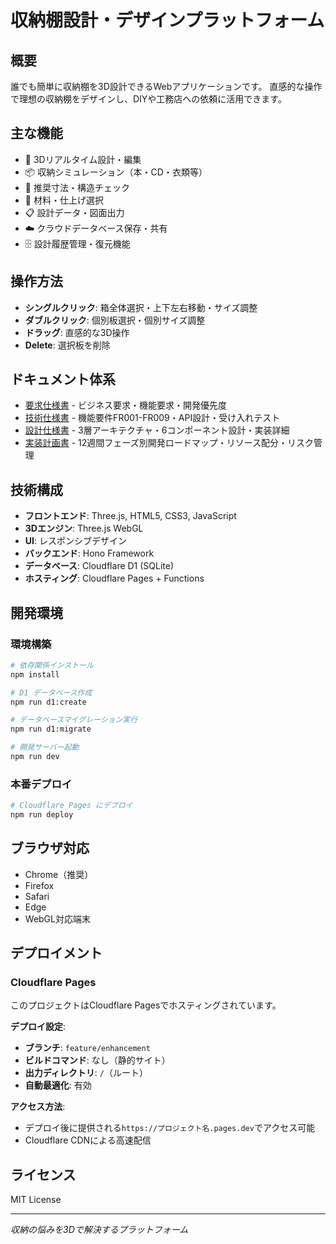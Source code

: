 # 収納棚設計・デザインプラットフォーム

## 概要
誰でも簡単に収納棚を3D設計できるWebアプリケーションです。
直感的な操作で理想の収納棚をデザインし、DIYや工務店への依頼に活用できます。

## 主な機能
- 🎯 3Dリアルタイム設計・編集
- 📦 収納シミュレーション（本・CD・衣類等）
- 📏 推奨寸法・構造チェック
- 🎨 材料・仕上げ選択
- 📋 設計データ・図面出力
- ☁️ クラウドデータベース保存・共有
- 🗄️ 設計履歴管理・復元機能

## 操作方法
- **シングルクリック**: 箱全体選択・上下左右移動・サイズ調整
- **ダブルクリック**: 個別板選択・個別サイズ調整
- **ドラッグ**: 直感的な3D操作
- **Delete**: 選択板を削除

## ドキュメント体系
- [要求仕様書](docs/requirements.md) - ビジネス要求・機能要求・開発優先度
- [技術仕様書](docs/specification.md) - 機能要件FR001-FR009・API設計・受け入れテスト
- [設計仕様書](docs/design.md) - 3層アーキテクチャ・6コンポーネント設計・実装詳細
- [実装計画書](docs/implementation-plan.md) - 12週間フェーズ別開発ロードマップ・リソース配分・リスク管理

## 技術構成
- **フロントエンド**: Three.js, HTML5, CSS3, JavaScript
- **3Dエンジン**: Three.js WebGL
- **UI**: レスポンシブデザイン
- **バックエンド**: Hono Framework
- **データベース**: Cloudflare D1 (SQLite)
- **ホスティング**: Cloudflare Pages + Functions

## 開発環境

### 環境構築
```bash
# 依存関係インストール
npm install

# D1 データベース作成
npm run d1:create

# データベースマイグレーション実行
npm run d1:migrate

# 開発サーバー起動
npm run dev
```

### 本番デプロイ
```bash
# Cloudflare Pages にデプロイ
npm run deploy
```

## ブラウザ対応
- Chrome（推奨）
- Firefox
- Safari
- Edge
- WebGL対応端末

## デプロイメント

### Cloudflare Pages
このプロジェクトはCloudflare Pagesでホスティングされています。

**デプロイ設定**:
- **ブランチ**: `feature/enhancement`
- **ビルドコマンド**: なし（静的サイト）
- **出力ディレクトリ**: `/`（ルート）
- **自動最適化**: 有効

**アクセス方法**:
- デプロイ後に提供される`https://プロジェクト名.pages.dev`でアクセス可能
- Cloudflare CDNによる高速配信

## ライセンス
MIT License

---
*収納の悩みを3Dで解決するプラットフォーム*